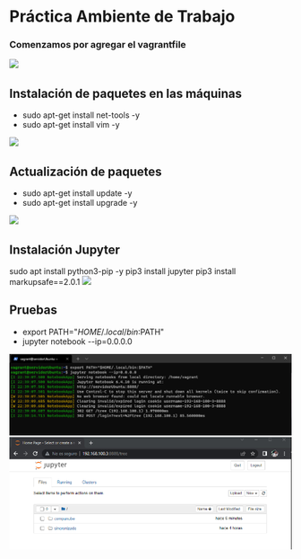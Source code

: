 # Práctica Ambiente de Trabajo

### Comenzamos por agregar el vagrantfile

![](https://i.imgur.com/XBDrYar.png)

## Instalación de paquetes en las máquinas
* sudo apt-get install net-tools -y
* sudo apt-get install vim -y

![](https://i.imgur.com/XBDrYar.png)

## Actualización de paquetes
* sudo apt-get install update -y
* sudo apt-get install upgrade -y

![](https://i.imgur.com/XBDrYar.png)

## Instalación Jupyter
sudo apt install python3-pip -y
pip3 install jupyter
pip3 install markupsafe==2.0.1
![](https://i.imgur.com/XBDrYar.png)

## Pruebas
* export PATH="$HOME/.local/bin:$PATH"
* jupyter notebook --ip=0.0.0.0

![imagen1](https://github.com/JuanSMontoyaF/ComputacionNube/blob/master/Practica1_Vagrant/imagenes/imagen1.png)
![imagen2](https://github.com/JuanSMontoyaF/ComputacionNube/blob/master/Practica1_Vagrant/imagenes/imagen2.png)
